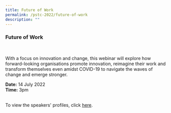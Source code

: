 ```yaml
---
title: Future of Work
permalink: /pstc-2022/future-of-work
description: ""
---
```

### Future of Work
<br>



With a focus on innovation and change, this webinar will explore how forward-looking organisations promote innovation, reimagine their work and transform themselves even amidst COVID-19 to navigate the waves of change and emerge stronger.

<b>Date:</b> 14 July 2022 <br>
<b>Time:</b> 3pm <br>
<br>

To view the speakers' profiles, click <a href="">here</a>.